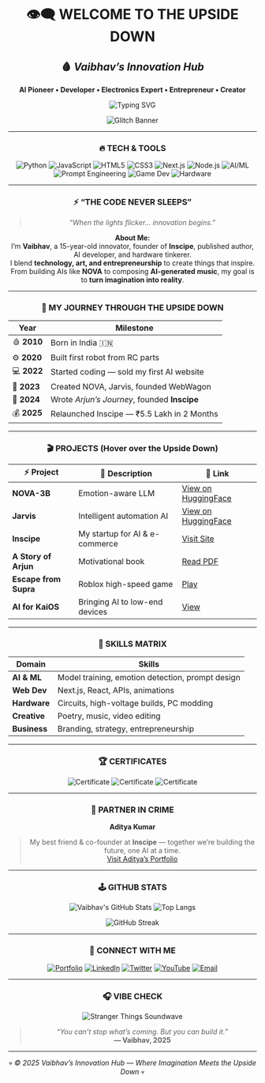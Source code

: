 <!-- === STRANGER THINGS–STYLE CINEMATIC GITHUB PROFILE === -->
<div align="center">

# 👁️‍🗨️ **WELCOME TO THE UPSIDE DOWN**  
## 🩸 _Vaibhav’s Innovation Hub_  
**AI Pioneer • Developer • Electronics Expert • Entrepreneur • Creator**

![Typing SVG](https://readme-typing-svg.herokuapp.com?font=Press+Start+2P&size=18&color=FF0000&center=true&vCenter=true&width=1000&lines=Chat+with+NOVA-V1;Exploring+AI%2C+Development%2C+and+Innovation;Founder+of+Inscipe;Welcome+to+the+Stranger+Things+Realm)

![Glitch Banner](https://github.com/vaibhav-profile/banner/blob/main/stranger_things_banner.gif?raw=true)

---

### 🔥 TECH & TOOLS
![Python](https://img.shields.io/badge/Python-FFD43B?style=for-the-badge&logo=python&logoColor=306998)
![JavaScript](https://img.shields.io/badge/JavaScript-F7DF1E?style=for-the-badge&logo=javascript&logoColor=000)
![HTML5](https://img.shields.io/badge/HTML5-E34F26?style=for-the-badge&logo=html5&logoColor=white)
![CSS3](https://img.shields.io/badge/CSS3-1572B6?style=for-the-badge&logo=css3&logoColor=white)
![Next.js](https://img.shields.io/badge/Next.js-000000?style=for-the-badge&logo=nextdotjs&logoColor=white)
![Node.js](https://img.shields.io/badge/Node.js-3C873A?style=for-the-badge&logo=node.js&logoColor=white)
![AI/ML](https://img.shields.io/badge/AI%2FML-FF3131?style=for-the-badge&logo=OpenAI&logoColor=white)
![Prompt Engineering](https://img.shields.io/badge/Prompt_Engineering-8A2BE2?style=for-the-badge)
![Game Dev](https://img.shields.io/badge/Game_Dev-FF4500?style=for-the-badge&logo=unity&logoColor=white)
![Hardware](https://img.shields.io/badge/Electronics-DC143C?style=for-the-badge&logo=raspberrypi&logoColor=white)

---

### ⚡ “THE CODE NEVER SLEEPS”
> _“When the lights flicker… innovation begins.”_

**About Me:**  
I’m **Vaibhav**, a 15-year-old innovator, founder of **Inscipe**, published author, AI developer, and hardware tinkerer.  
I blend **technology, art, and entrepreneurship** to create things that inspire.  
From building AIs like **NOVA** to composing **AI-generated music**, my goal is to **turn imagination into reality**.

---

### 🧩 MY JOURNEY THROUGH THE UPSIDE DOWN

| Year | Milestone |
|------|------------|
| 🩸 **2010** | Born in India 🇮🇳 |
| ⚙️ **2020** | Built first robot from RC parts |
| 💻 **2022** | Started coding — sold my first AI website |
| 🔮 **2023** | Created NOVA, Jarvis, founded WebWagon |
| 📘 **2024** | Wrote *Arjun’s Journey*, founded **Inscipe** |
| 💰 **2025** | Relaunched Inscipe — ₹5.5 Lakh in 2 Months |

---

### 🎬 PROJECTS (Hover over the Upside Down)
| ⚡ Project | 🧠 Description | 🔗 Link |
|-------------|----------------|----------|
| **NOVA-3B** | Emotion-aware LLM | [View on HuggingFace](#) |
| **Jarvis** | Intelligent automation AI | [View on HuggingFace](#) |
| **Inscipe** | My startup for AI & e-commerce | [Visit Site](#) |
| **A Story of Arjun** | Motivational book | [Read PDF](#) |
| **Escape from Supra** | Roblox high-speed game | [Play](#) |
| **AI for KaiOS** | Bringing AI to low-end devices | [View](#) |

---

### 🧠 SKILLS MATRIX

| Domain | Skills |
|--------|---------|
| **AI & ML** | Model training, emotion detection, prompt design |
| **Web Dev** | Next.js, React, APIs, animations |
| **Hardware** | Circuits, high-voltage builds, PC modding |
| **Creative** | Poetry, music, video editing |
| **Business** | Branding, strategy, entrepreneurship |

---

### 🏆 CERTIFICATES
![Certificate](https://img.shields.io/badge/Array_Methods-FF0000?style=for-the-badge)
![Certificate](https://img.shields.io/badge/Coding_Fundamentals-111111?style=for-the-badge)
![Certificate](https://img.shields.io/badge/Animation_Design-8B0000?style=for-the-badge)

---

### 🤝 PARTNER IN CRIME
**Aditya Kumar**  
> My best friend & co-founder at **Inscipe** — together we’re building the future, one AI at a time.  
[Visit Aditya’s Portfolio](#)

---

### 🕹️ GITHUB STATS
![Vaibhav's GitHub Stats](https://github-readme-stats.vercel.app/api?username=YOUR_GITHUB_USERNAME&show_icons=true&theme=dark&title_color=FF0000&text_color=ffffff&icon_color=FF0000&bg_color=000000)
![Top Langs](https://github-readme-stats.vercel.app/api/top-langs/?username=YOUR_GITHUB_USERNAME&layout=compact&theme=dark&title_color=FF0000&text_color=ffffff&bg_color=000000)

![GitHub Streak](https://github-readme-streak-stats.herokuapp.com/?user=YOUR_GITHUB_USERNAME&theme=highcontrast&ring=FF0000&fire=FF0000&currStreakLabel=FF0000)

---

### 💬 CONNECT WITH ME
[![Portfolio](https://img.shields.io/badge/Portfolio-FF0000?style=for-the-badge&logo=google-chrome&logoColor=white)](#)
[![LinkedIn](https://img.shields.io/badge/LinkedIn-8B0000?style=for-the-badge&logo=linkedin&logoColor=white)](#)
[![Twitter](https://img.shields.io/badge/Twitter-black?style=for-the-badge&logo=twitter&logoColor=FF0000)](#)
[![YouTube](https://img.shields.io/badge/YouTube-FF0000?style=for-the-badge&logo=youtube&logoColor=white)](#)
[![Email](https://img.shields.io/badge/Email-white?style=for-the-badge&logo=gmail&logoColor=FF0000)](mailto:youremail@example.com)

---

### 🎧 VIBE CHECK
![Stranger Things Soundwave](https://github.com/vaibhav-profile/banner/blob/main/stranger_wave.gif?raw=true)

> _“You can’t stop what’s coming. But you can build it.”_  
> **— Vaibhav, 2025**

---

💀 *© 2025 Vaibhav’s Innovation Hub — Where Imagination Meets the Upside Down* 💀  

</div>
